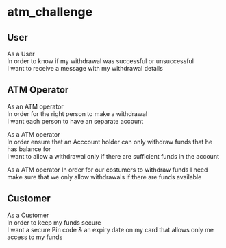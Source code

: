 # atm_challenge

## User
As a User               
In order to know if my withdrawal was successful or unsuccessful               
I want to receive a message with my withdrawal details

## ATM Operator
As an ATM operator          
In order for the right person to make a withdrawal            
I want each person to have an separate account

As a ATM operator           
In order ensure that an Acccount holder can only withdraw funds that he has balance for           
I want to allow a withdrawal only if there are sufficient funds in the account

As a ATM operator
In order for our costumers to withdraw funds
I need make sure that we only allow withdrawals if there are funds available

## Customer
As a Customer              
In order to keep my funds secure             
I want a secure Pin code & an expiry date on my card that allows only me access to my funds